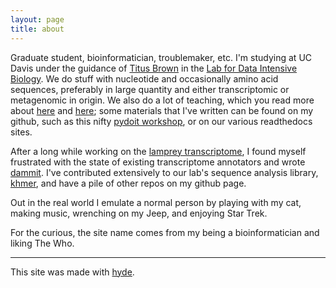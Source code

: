 ```yaml
---
layout: page
title: about
---
```


Graduate student, bioinformatician, troublemaker, etc. I'm studying at UC Davis under the guidance
of [Titus Brown](http://ivory.idyll.org/blog) in the 
[Lab for Data Intensive Biology](http://ivory.idyll.org/lab). We do stuff with nucleotide 
and occasionally amino acid sequences, preferably in large quantity and either transcriptomic
or metagenomic in origin. We also do a lot of teaching, which you read more about [here](http://dib-training.readthedocs.org/en/pub/) and [here](http://ged.msu.edu/angus/); some materials that I've
written can be found on my github, such as this nifty [pydoit workshop](http://www.camillescott.org/pydoit-intermediate/),
or on our various readthedocs sites.

After a long while working on the [lamprey transcriptome](https://github.com/dib-lab/2015-petMarSB),
I found myself frustrated with the state of existing transcriptome annotators and wrote
[dammit](http://www.camillescott.org/dammit/). I've contributed extensively to our lab's
sequence analysis library, [khmer](https://github.com/dib-lab/khmer), and have a pile of other
repos on my github page. 

Out in the real world I emulate a normal person by playing with my cat, making music,
wrenching on my Jeep, and enjoying Star Trek.

For the curious, the site name comes from my being a bioinformatician and liking 
The Who.

---

This site was made with [hyde](https://github.com/poole/hyde).

